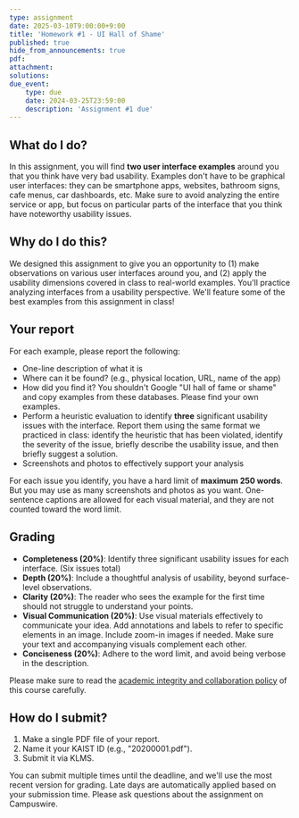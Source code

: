 ```yaml
---
type: assignment
date: 2025-03-10T9:00:00+9:00
title: 'Homework #1 - UI Hall of Shame'
published: true
hide_from_announcements: true
pdf:
attachment:
solutions:
due_event: 
    type: due
    date: 2024-03-25T23:59:00
    description: 'Assignment #1 due'
---
```

## What do I do?
In this assignment, you will find **two user interface examples** around you that you think have very bad usability. Examples don't have to be graphical user interfaces: they can be smartphone apps, websites, bathroom signs, cafe menus, car dashboards, etc. Make sure to avoid analyzing the entire service or app, but focus on particular parts of the interface that you think have noteworthy usability issues.
    
## Why do I do this?
We designed this assignment to give you an opportunity to (1) make observations on various user interfaces around you, and (2) apply the usability dimensions covered in class to real-world examples. You'll practice analyzing interfaces from a usability perspective. We'll feature some of the best examples from this assignment in class!

## Your report
For each example, please report the following:
* One-line description of what it is
* Where can it be found? (e.g., physical location, URL, name of the app)
* How did you find it? You shouldn't Google "UI hall of fame or shame" and copy examples from these databases. Please find your own examples.
* Perform a heuristic evaluation to identify **three** significant usability issues with the interface. Report them using the same format we practiced in class: identify the heuristic that has been violated, identify the severity of the issue, briefly describe the usability issue, and then briefly suggest a solution.
* Screenshots and photos to effectively support your analysis

For each issue you identify, you have a hard limit of **maximum 250 words**. But you may use as many screenshots and photos as you want. One-sentence captions are allowed for each visual material, and they are not counted toward the word limit.
    
## Grading
* **Completeness (20%)**: Identify three significant usability issues for each interface. (Six issues total)
* **Depth (20%)**: Include a thoughtful analysis of usability, beyond surface-level observations.
* **Clarity (20%)**: The reader who sees the example for the first time should not struggle to understand your points.
* **Visual Communication (20%)**: Use visual materials effectively to communicate your idea. Add annotations and labels to refer to specific elements in an image. Include zoom-in images if needed. Make sure your text and accompanying visuals complement each other.
* **Conciseness (20%)**: Adhere to the word limit, and avoid being verbose in the description.
    
Please make sure to read the [academic integrity and collaboration policy](https://hci.cstlab.org/logistics/#academic-integrity-and-collaboration) of this course carefully.
    
## How do I submit?
1. Make a single PDF file of your report.
2. Name it your KAIST ID (e.g., "20200001.pdf").
3. Submit it via KLMS.

You can submit multiple times until the deadline, and we'll use the most recent version for grading. Late days are automatically applied based on your submission time. Please ask questions about the assignment on Campuswire.
